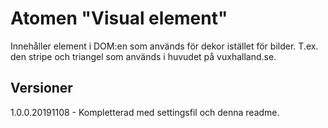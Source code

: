 # Atomen "Visual element"

Innehåller element i DOM:en som används för dekor istället för bilder. T.ex. den stripe och triangel som används i huvudet på vuxhalland.se.

## Versioner 

1.0.0.20191108 - Kompletterad med settingsfil och denna readme.